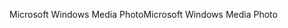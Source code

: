 <span data-ttu-id="c978d-101">Microsoft Windows Media Photo</span><span class="sxs-lookup"><span data-stu-id="c978d-101">Microsoft Windows Media Photo</span></span>